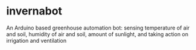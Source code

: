 # invernabot
An Arduino based greenhouse automation bot: sensing temperature of air and soil, humidity of air and soil, amount of sunlight, and taking action on irrigation and ventilation
